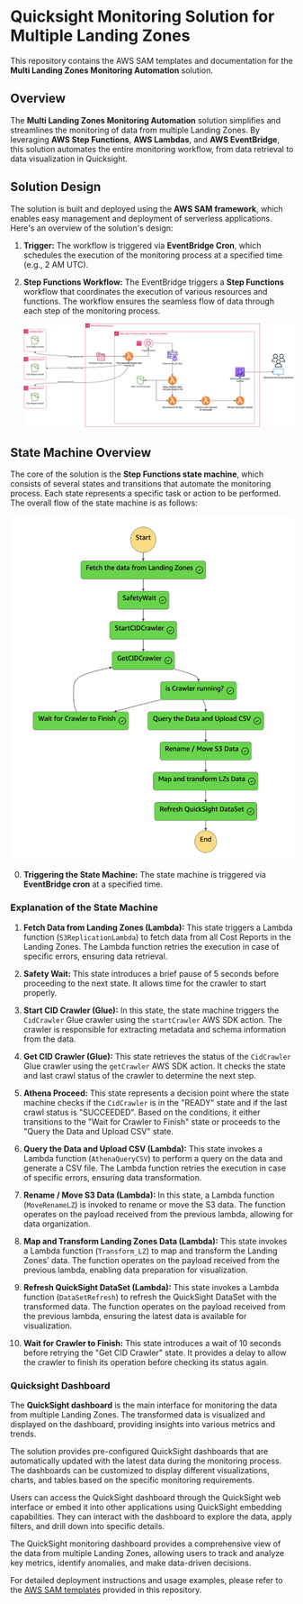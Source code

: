 # Quicksight Monitoring Solution for Multiple Landing Zones

This repository contains the AWS SAM templates and documentation for the **Multi Landing Zones Monitoring Automation** solution.

## Overview

The **Multi Landing Zones Monitoring Automation** solution simplifies and streamlines the monitoring of data from multiple Landing Zones. By leveraging **AWS Step Functions**, **AWS Lambdas**, and **AWS EventBridge**, this solution automates the entire monitoring workflow, from data retrieval to data visualization in Quicksight.

## Solution Design

The solution is built and deployed using the **AWS SAM framework**, which enables easy management and deployment of serverless applications. Here's an overview of the solution's design:

1. **Trigger:** The workflow is triggered via **EventBridge Cron**, which schedules the execution of the monitoring process at a specified time (e.g., 2 AM UTC).

2. **Step Functions Workflow:** The EventBridge triggers a **Step Functions** workflow that coordinates the execution of various resources and functions. The workflow ensures the seamless flow of data through each step of the monitoring process.

   ![Monitoring Solution](./img/monitoring_diagram.png)

## State Machine Overview

The core of the solution is the **Step Functions state machine**, which consists of several states and transitions that automate the monitoring process. Each state represents a specific task or action to be performed. The overall flow of the state machine is as follows:

<img src="./img/state_machine.png" alt="State Machine Flow" width="800">

0. **Triggering the State Machine:** The state machine is triggered via **EventBridge cron** at a specified time.

### Explanation of the State Machine

1. **Fetch Data from Landing Zones (Lambda):** This state triggers a Lambda function (`S3ReplicationLambda`) to fetch data from all Cost Reports in the Landing Zones. The Lambda function retries the execution in case of specific errors, ensuring data retrieval.

2. **Safety Wait:** This state introduces a brief pause of 5 seconds before proceeding to the next state. It allows time for the crawler to start properly.

3. **Start CID Crawler (Glue):** In this state, the state machine triggers the `CidCrawler` Glue crawler using the `startCrawler` AWS SDK action. The crawler is responsible for extracting metadata and schema information from the data.

4. **Get CID Crawler (Glue):** This state retrieves the status of the `CidCrawler` Glue crawler using the `getCrawler` AWS SDK action. It checks the state and last crawl status of the crawler to determine the next step.

5. **Athena Proceed:** This state represents a decision point where the state machine checks if the `CidCrawler` is in the "READY" state and if the last crawl status is "SUCCEEDED". Based on the conditions, it either transitions to the "Wait for Crawler to Finish" state or proceeds to the "Query the Data and Upload CSV" state.

6. **Query the Data and Upload CSV (Lambda):** This state invokes a Lambda function (`AthenaQueryCSV`) to perform a query on the data and generate a CSV file. The Lambda function retries the execution in case of specific errors, ensuring data transformation.

7. **Rename / Move S3 Data (Lambda):** In this state, a Lambda function (`MoveRenameLZ`) is invoked to rename or move the S3 data. The function operates on the payload received from the previous lambda, allowing for data organization.

8. **Map and Transform Landing Zones Data (Lambda):** This state invokes a Lambda function (`Transform_LZ`) to map and transform the Landing Zones' data. The function operates on the payload received from the previous lambda, enabling data preparation for visualization.

9. **Refresh QuickSight DataSet (Lambda):** This state invokes a Lambda function (`DataSetRefresh`) to refresh the QuickSight DataSet with the transformed data. The function operates on the payload received from the previous lambda, ensuring the latest data is available for visualization.

10. **Wait for Crawler to Finish:** This state introduces a wait of 10 seconds before retrying the "Get CID Crawler" state. It provides a delay to allow the crawler to finish its operation before checking its status again.

### Quicksight Dashboard

The **QuickSight dashboard** is the main interface for monitoring the data from multiple Landing Zones. The transformed data is visualized and displayed on the dashboard, providing insights into various metrics and trends.

The solution provides pre-configured QuickSight dashboards that are automatically updated with the latest data during the monitoring process. The dashboards can be customized to display different visualizations, charts, and tables based on the specific monitoring requirements.

Users can access the QuickSight dashboard through the QuickSight web interface or embed it into other applications using QuickSight embedding capabilities. They can interact with the dashboard to explore the data, apply filters, and drill down into specific details.

The QuickSight monitoring dashboard provides a comprehensive view of the data from multiple Landing Zones, allowing users to track and analyze key metrics, identify anomalies, and make data-driven decisions.

For detailed deployment instructions and usage examples, please refer to the [AWS SAM templates](./templates/) provided in this repository.
